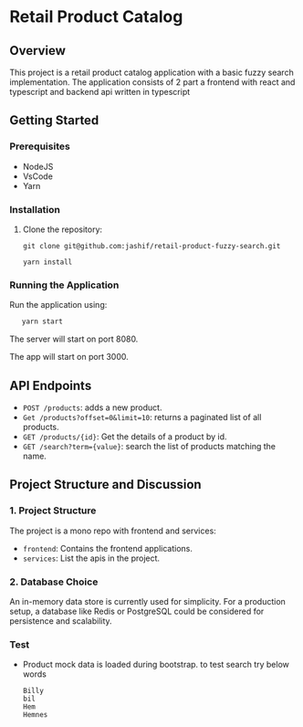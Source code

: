 # Retail Product Catalog

## Overview

This project is a retail product catalog application with a basic fuzzy search implementation.
The application consists of 2 part a frontend with react and typescript and backend api written in typescript

## Getting Started

### Prerequisites

- NodeJS
- VsCode
- Yarn

### Installation

1. Clone the repository:

   ```
   git clone git@github.com:jashif/retail-product-fuzzy-search.git

   yarn install

   ```

### Running the Application

Run the application using:

```bash
   yarn start
```

The server will start on port 8080.

The app will start on port 3000.

## API Endpoints

- `POST /products`: adds a new product.
- `Get /products?offset=0&limit=10`: returns a paginated list of all products.
- `GET /products/{id}`: Get the details of a product by id.
- `GET /search?term={value}`: search the list of products matching the name.

## Project Structure and Discussion

### 1. Project Structure

The project is a mono repo with frontend and services:

- `frontend`: Contains the frontend applications.
- `services`: List the apis in the project.

### 2. Database Choice

An in-memory data store is currently used for simplicity. For a production setup, a database like Redis or PostgreSQL could be considered for persistence and scalability.

### Test

- Product mock data is loaded during bootstrap.
  to test search try below words
  ```
  Billy
  bil
  Hem
  Hemnes
  ```
